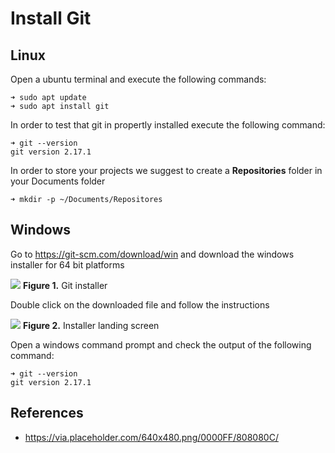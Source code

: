 # Install Git

## Linux

Open a ubuntu terminal and execute the following commands:

```console
➜ sudo apt update
➜ sudo apt install git
```

In order to test that git in propertly installed  execute the following command:
 
```console
➜ git --version
git version 2.17.1
```

In order to store your projects we suggest to create a **Repositories** folder in your Documents folder

 
```console
➜ mkdir -p ~/Documents/Repositores
```

## Windows

Go to https://git-scm.com/download/win and download the windows installer for 64 bit platforms

![][1]
**Figure 1.** Git installer

Double click on the downloaded file and follow the instructions

![][2]
**Figure 2.** Installer landing screen

Open a windows command prompt and check the output of the following command:

```console
➜ git --version
git version 2.17.1
```

[1]: images/1_windows_installer.png
[2]: images/2_installer_landing.png

## References

* https://via.placeholder.com/640x480.png/0000FF/808080C/